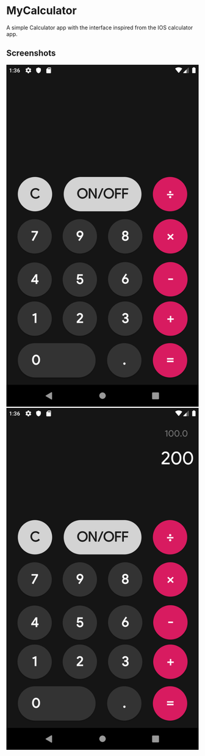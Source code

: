 # MyCalculator
A simple Calculator app with the interface inspired from the IOS calculator app.
## Screenshots

![Screenshot1](/ScreenShots/1.png)
![Screenshot2](/ScreenShots/2.png)
